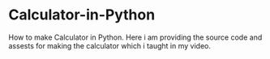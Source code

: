 # Calculator-in-Python
How to make Calculator in Python. Here i am providing the source code and assests for making the calculator which i taught in my video.
